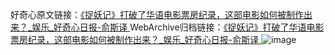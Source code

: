 好奇心原文链接：[《捉妖记》打破了华语电影票房纪录，这部电影如何被制作出来？_娱乐_好奇心日报-俞斯译 ](https://www.qdaily.com/articles/12632.html)
WebArchive归档链接：[《捉妖记》打破了华语电影票房纪录，这部电影如何被制作出来？_娱乐_好奇心日报-俞斯译 ](http://web.archive.org/web/20171021124527/http://www.qdaily.com:80/articles/12632.html)
![image](http://ww3.sinaimg.cn/large/007d5XDply1g3x2qy11wgj30u08jdb2a)